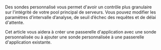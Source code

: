 Des sondes personnalisé vous permet d'avoir un contrôle plus granulaire sur l'intégrité de votre pool principal de serveurs. Vous pouvez modifier les paramètres d’intervalle d’analyse, de seuil d’échec des requêtes et de délai d'attente.

Cet article vous aidera à créer une passerelle d'application avec une sonde personnalisée ou à ajouter une sonde personnalisée à une passerelle d'application existante. 



<!--HONumber=Nov16_HO3-->



